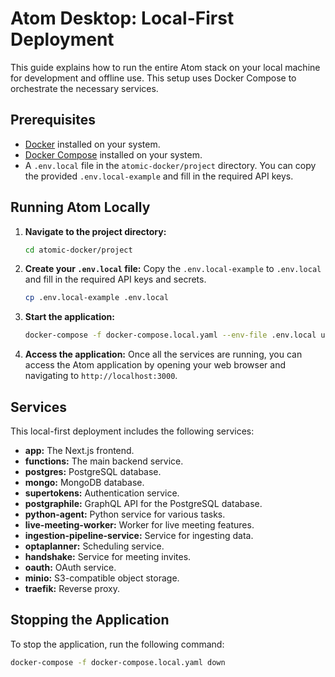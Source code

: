 # Atom Desktop: Local-First Deployment

This guide explains how to run the entire Atom stack on your local machine for development and offline use. This setup uses Docker Compose to orchestrate the necessary services.

## Prerequisites

*   [Docker](https://docs.docker.com/get-docker/) installed on your system.
*   [Docker Compose](https://docs.docker.com/compose/install/) installed on your system.
*   A `.env.local` file in the `atomic-docker/project` directory. You can copy the provided `.env.local-example` and fill in the required API keys.

## Running Atom Locally

1.  **Navigate to the project directory:**
    ```bash
    cd atomic-docker/project
    ```

2.  **Create your `.env.local` file:**
    Copy the `.env.local-example` to `.env.local` and fill in the required API keys and secrets.
    ```bash
    cp .env.local-example .env.local
    ```

3.  **Start the application:**
    ```bash
    docker-compose -f docker-compose.local.yaml --env-file .env.local up -d
    ```

4.  **Access the application:**
    Once all the services are running, you can access the Atom application by opening your web browser and navigating to `http://localhost:3000`.

## Services

This local-first deployment includes the following services:

*   **app:** The Next.js frontend.
*   **functions:** The main backend service.
*   **postgres:** PostgreSQL database.
*   **mongo:** MongoDB database.
*   **supertokens:** Authentication service.
*   **postgraphile:** GraphQL API for the PostgreSQL database.
*   **python-agent:** Python service for various tasks.
*   **live-meeting-worker:** Worker for live meeting features.
*   **ingestion-pipeline-service:** Service for ingesting data.
*   **optaplanner:** Scheduling service.
*   **handshake:** Service for meeting invites.
*   **oauth:** OAuth service.
*   **minio:** S3-compatible object storage.
*   **traefik:** Reverse proxy.

## Stopping the Application

To stop the application, run the following command:
```bash
docker-compose -f docker-compose.local.yaml down
```
